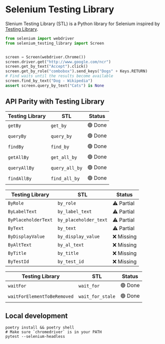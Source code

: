 # Selenium Testing Library

Slenium Testing Library (STL) is a Python library for Selenium inspired by [Testing Library](https://testing-library.com/).

```python
from selenium import webdriver
from selenium_testing_library import Screen


screen = Screen(webdriver.Chrome())
screen.driver.get("http://www.google.com/ncr")
screen.get_by_text("Accept").click()
screen.get_by_role("combobox").send_keys("Dogs" + Keys.RETURN)
# Find waits until the results become available
screen.find_by_text("Dog - Wikipedia")
assert screen.query_by_text("Cats") is None
```

## API Parity with Testing Library

| Testing Library          | STL                     | Status      |
| ------------------------ | ----------------------- | ----------- |
| `getBy`                  | `get_by`                | 🟢 Done     |
| `queryBy`                | `query_by`              | 🟢 Done     |
| `findBy`                 | `find_by`               | 🟢 Done     |
| `getAllBy`               | `get_all_by`            | 🟢 Done     |
| `queryAllBy`             | `query_all_by`          | 🟢 Done     |
| `findAllBy`              | `find_all_by`           | 🟢 Done     |

| Testing Library          | STL                     | Status      |
| ------------------------ | ----------------------- | ----------- |
| `ByRole`                 | `by_role`               | ⚠️ Partial  |
| `ByLabelText`            | `by_label_text`         | ⚠️ Partial  |
| `ByPlaceholderText`      | `by_placeholder_text`   | ⚠️ Partial  |
| `ByText`                 | `by_text`               | ⚠️ Partial  |
| `ByDisplayValue`         | `by_display_value`      | ❌ Missing |
| `ByAltText`              | `by_al_text`            | ❌ Missing |
| `ByTitle`                | `by_title`              | ❌ Missing |
| `ByTestId`               | `by_test_id`            | ❌ Missing |

| Testing Library             | STL                     | Status        |
| --------------------------- | ----------------------- | ------------- |
| `waitFor`                   | `wait_for`              | 🟢 Done       |
| `waitForElementToBeRemoved` | `wait_for_stale`        | 🟢 Done       |

## Local development

```shell
poetry install && poetry shell
# Make sure `chromedriver` is in your PATH
pytest --selenium-headless
```
